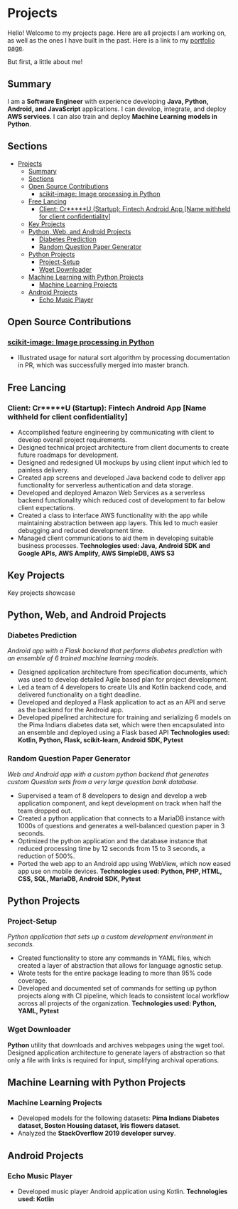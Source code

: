 # Projects

Hello! Welcome to my projects page. Here are all projects I am working on, as well as the ones I have built in the past. Here is a link to my [portfolio page](index.html).

But first, a little about me!

## Summary

I am a **Software Engineer** with experience developing **Java, Python, Android, and JavaScript** applications. I can develop, integrate, and deploy **AWS services**. I can also train and deploy **Machine Learning models in Python**.

## Sections

- [Projects](#projects)
  - [Summary](#summary)
  - [Sections](#sections)
  - [Open Source Contributions](#open-source-contributions)
    - [scikit-image: Image processing in Python](#scikit-image-image-processing-in-python)
  - [Free Lancing](#free-lancing)
    - [Client: Cr*****U (Startup): Fintech Android App [Name withheld for client confidentiality]](#client-cru-startup-fintech-android-app-name-withheld-for-client-confidentiality)
  - [Key Projects](#key-projects)
  - [Python, Web, and Android Projects](#python-web-and-android-projects)
    - [Diabetes Prediction](#diabetes-prediction)
    - [Random Question Paper Generator](#random-question-paper-generator)
  - [Python Projects](#python-projects)
    - [Project-Setup](#project-setup)
    - [Wget Downloader](#wget-downloader)
  - [Machine Learning with Python Projects](#machine-learning-with-python-projects)
    - [Machine Learning Projects](#machine-learning-projects)
  - [Android Projects](#android-projects)
    - [Echo Music Player](#echo-music-player)

## Open Source Contributions

### [scikit-image: Image processing in Python](https://github.com/scikit-image/scikit-image/pull/4599)

- Illustrated usage for natural sort algorithm by processing documentation in PR, which was successfully merged into master branch.

## Free Lancing

### Client: Cr*****U (Startup): Fintech Android App [Name withheld for client confidentiality]

- Accomplished feature engineering by communicating with client to develop overall project requirements.
- Designed technical project architecture from client documents to create future roadmaps for development.
- Designed and redesigned UI mockups by using client input which led to painless delivery.
- Created app screens and developed Java backend code to deliver app functionality for serverless authentication and data storage.
- Developed and deployed Amazon Web Services as a serverless backend functionality which reduced cost of development to far below client expectations.
- Created a class to interface AWS functionality with the app while maintaining abstraction between app layers. This led to much easier debugging and reduced development time.
- Managed client communications to aid them in developing suitable business processes.
**Technologies used: Java, Android SDK and Google APIs, AWS Amplify, AWS SimpleDB, AWS S3**

## Key Projects

Key projects showcase

## Python, Web, and Android Projects

### Diabetes Prediction

*Android app with a Flask backend that performs diabetes prediction with an ensemble of 6 trained machine learning models.*

- Designed application architecture from specification documents, which was used to develop detailed Agile based plan for project development.
- Led a team of 4 developers to create UIs and Kotlin backend code, and delivered functionality on a tight deadline.
- Developed and deployed a Flask application to act as an API and serve as the backend for the Android app.
- Developed pipelined architecture for training and serializing 6 models on the Pima Indians diabetes data set, which were then encapsulated into an ensemble and deployed using a Flask based API
**Technologies used: Kotlin, Python, Flask, scikit-learn, Android SDK, Pytest**

### Random Question Paper Generator

*Web and Android app with a custom python backend that generates custom Question sets from a very large question bank database.*

- Supervised a team of 8 developers to design and develop a web application component, and kept development on track when half the team dropped out.
- Created a python application that connects to a MariaDB instance with 1000s of questions and generates a well-balanced question paper in 3 seconds.
- Optimized the python application and the database instance that reduced processing time by 12 seconds from 15 to 3 seconds, a reduction of 500%.
- Ported the web app to an Android app using WebView, which now eased app use on mobile devices.
**Technologies used: Python, PHP, HTML, CSS, SQL, MariaDB, Android SDK, Pytest**

## Python Projects

### Project-Setup

*Python application that sets up a custom development environment in seconds.*

- Created functionality to store any commands in YAML files, which created a layer of abstraction that allows for language agnostic setup.
- Wrote tests for the entire package leading to more than 95% code coverage.
- Developed and documented set of commands for setting up python projects along with CI pipeline, which leads to consistent local workflow across all projects of the organization.
**Technologies used: Python, YAML, Pytest**

### Wget Downloader

**Python** utility that downloads and archives webpages using the wget tool. Designed application architecture to generate layers of abstraction so that only a file with links is required for input, simplifying archival operations.

## Machine Learning with Python Projects

### Machine Learning Projects

- Developed models for the following datasets: **Pima Indians Diabetes dataset, Boston Housing dataset, Iris flowers dataset**.
- Analyzed the **StackOverflow 2019 developer survey**.

## Android Projects

### Echo Music Player

- Developed music player Android application using Kotlin.
**Technologies used: Kotlin**
